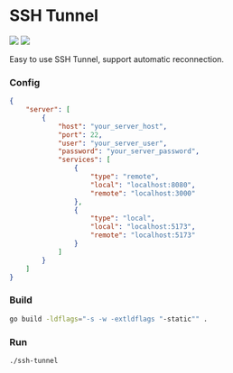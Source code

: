 # SSH Tunnel

![](https://img.shields.io/badge/license-MIT-blue)
![](https://img.shields.io/badge/Golang-1.24-blue)

Easy to use SSH Tunnel, support automatic reconnection.

### Config

```json
{
    "server": [
        {
            "host": "your_server_host",
            "port": 22,
            "user": "your_server_user",
            "password": "your_server_password",
            "services": [
                {
                    "type": "remote",
                    "local": "localhost:8080",
                    "remote": "localhost:3000"
                },
                {
                    "type": "local",
                    "local": "localhost:5173",
                    "remote": "localhost:5173"
                }
            ]
        }
    ]
}
```

### Build

```bash
go build -ldflags="-s -w -extldflags "-static"" .
```

### Run

```bash
./ssh-tunnel
```